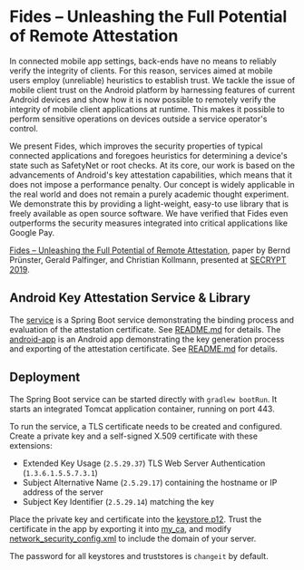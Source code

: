 # Fides – Unleashing the Full Potential of Remote Attestation

In connected mobile app settings, back-ends have no means to reliably verify the integrity of clients. For this reason, services aimed at mobile users employ (unreliable) heuristics to establish trust. We tackle the issue of mobile client trust on the Android platform by harnessing features of current Android devices and show how it is now possible to remotely verify the integrity of mobile client applications at runtime. This makes it possible to perform sensitive operations on devices outside a service operator's control.

We present Fides, which improves the security properties of typical connected applications and foregoes heuristics for determining a device's state such as SafetyNet or root checks. At its core, our work is based on the advancements of Android's key attestation capabilities, which means that it does not impose a performance penalty. Our concept is widely applicable in the real world and does not remain a purely academic thought experiment. We demonstrate this by providing a light-weight, easy-to use library that is freely available as open source software. We have verified that Fides even outperforms the security measures integrated into critical applications like Google Pay.

[Fides – Unleashing the Full Potential of Remote Attestation](https://graz.pure.elsevier.com/en/publications/fides-unleashing-the-full-potential-of-remote-attestation), paper by Bernd Prünster, Gerald Palfinger, and Christian Kollmann, presented at [SECRYPT 2019](http://www.secrypt.icete.org/?y=2019).

## Android Key Attestation Service & Library

The [service](./service) is a Spring Boot service demonstrating the binding process and evaluation of the attestation certificate. See [README.md](./service/README.md) for details.
The [android-app](./android-app) is an Android app demonstrating the key generation process and exporting of the attestation certificate. See [README.md](./android-app/README.md) for details.

## Deployment

The Spring Boot service can be started directly with `gradlew bootRun`. It starts an integrated Tomcat application container, running on port 443.

To run the service, a TLS certificate needs to be created and configured. Create a private key and a self-signed X.509 certificate with these extensions:
- Extended Key Usage (`2.5.29.37`) TLS Web Server Authentication (`1.3.6.1.5.5.7.3.1`)
- Subject Alternative Name (`2.5.29.17`) containing the hostname or IP address of the server
- Subject Key Identifier (`2.5.29.14`) matching the key

Place the private key and certificate into the [keystore.p12](./service/src/main/resources/keystore.p12). Trust the certificate in the app by exporting it into [my_ca](./android-app/app/src/main/res/raw/my_ca), and modify [network_security_config.xml](./android-app/app/src/main/res/xml/network_security_config.xml) to include the domain of your server.

The password for all keystores and truststores is `changeit` by default.

